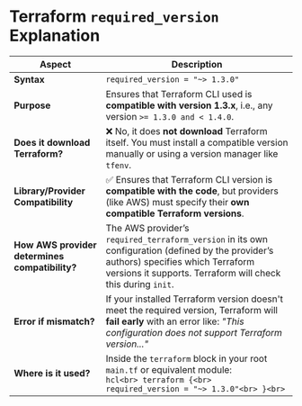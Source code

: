 


# Terraform `required_version` Explanation

| Aspect | Description |
|--------|-------------|
| **Syntax** | `required_version = "~> 1.3.0"` |
| **Purpose** | Ensures that Terraform CLI used is **compatible with version 1.3.x**, i.e., any version `>= 1.3.0 and < 1.4.0`. |
| **Does it download Terraform?** | ❌ No, it does **not download** Terraform itself. You must install a compatible version manually or using a version manager like `tfenv`. |
| **Library/Provider Compatibility** | ✅ Ensures that Terraform CLI version is **compatible with the code**, but providers (like AWS) must specify their **own compatible Terraform versions**. |
| **How AWS provider determines compatibility?** | The AWS provider’s `required_terraform_version` in its own configuration (defined by the provider’s authors) specifies which Terraform versions it supports. Terraform will check this during `init`. |
| **Error if mismatch?** | If your installed Terraform version doesn't meet the required version, Terraform will **fail early** with an error like: _"This configuration does not support Terraform version..."_ |
| **Where is it used?** | Inside the `terraform` block in your root `main.tf` or equivalent module: <br> ```hcl<br> terraform {<br>   required_version = "~> 1.3.0"<br> }<br> ``` |


